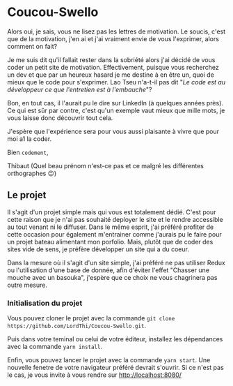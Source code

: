 # Coucou-Swello

Alors oui, je sais, vous ne lisez pas les lettres de motivation. Le soucis, c'est que de la motivation, j'en ai et j'ai vraiment envie de vous l'exprimer, alors comment on fait?

Je me suis dit qu'il fallait rester dans la sobriété alors j'ai décidé de vous coder un petit site de motivation. Effectivement, puisque vous recherchez un dev et que par un heureux hasard je me destine à en être un, quoi de mieux que le code pour s'exprimer.
Lao Tseu n'a-t-il pas dit "*Le code est au développeur ce que l'entretien est à l'embauche*"?

Bon, en tout cas, il l'aurait pu le dire sur LinkedIn (à quelques années près). Ce qui est sûr par contre, c'est qu'un exemple vaut mieux que mille mots, je vous laisse donc découvrir tout cela.

J'espère que l'expérience sera pour vous aussi plaisante à vivre que pour moi a1 la coder.

Bien `codement`,

Thibaut (Quel beau prénom n'est-ce pas et ce malgré les différentes orthographes 😉)

## Le projet

Il s'agit d'un projet simple mais qui vous est totalement dédié. C'est pour cette raison que je n'ai pas souhaité deployer le site et le rendre accessible au tout venant ni le diffuser. Dans le même esprit, j'ai préféré profiter de cette occasion pour également m'entrainer comme j'aurais pu le faire pour un projet bateau alimentant mon porfolio. Mais, plutôt que de coder des sites vide de sens, je préfère développer un site qui a du coeur.

Dans la mesure où il s'agit d'un site simple, j'ai préféré ne pas utiliser Redux ou l'utilisation d'une base de donnée, afin d'éviter l'effet "Chasser une mouche avec un basouka", j'espère que ce choix ne vous chagrinera pas outre mesure.

### Initialisation du projet

Vous pouvez cloner le projet avec la commande `git clone https://github.com/LordThi/Coucou-Swello.git`.

Puis dans votre teminal ou celui de votre éditeur, installez les dépendances avec la commande `yarn install`.

Enfin, vous pouvez lancer le projet avec la commande `yarn start`. Une nouvelle fenetre de votre navigateur préféré devrait s'ouvrir. Si ce n'est pas le cas, je vous invite à vous rendre sur <http://localhost:8080/>
